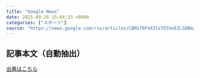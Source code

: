 ```yaml
---
title: "Google News"
date: 2025-09-28 15:04:33 +0900
categories: ["スポーツ"]
source: "https://news.google.com/rss/articles/CBMif0FVX3lxTE5XeEZLSDBma0FLQTBWSG1fY2lIMlhRRGFYaXpXR0JpSUhYZlJfUFlRYi1yUGFrX09PUXRXTHpIVFdQaVJNWk9PN3RKME5nWG1ERk1pOWhEQmpQeGdNYnA3aGItVW1iZjFFbEJlcmJ6M1ZkeXVKOHFSeHRmenQzV0U?oc=5"
---
```


## 記事本文（自動抽出）
<body class="y0K44d EA71Tc" id="readabilityBody"></body>

[出典はこちら](https://news.google.com/rss/articles/CBMif0FVX3lxTE5XeEZLSDBma0FLQTBWSG1fY2lIMlhRRGFYaXpXR0JpSUhYZlJfUFlRYi1yUGFrX09PUXRXTHpIVFdQaVJNWk9PN3RKME5nWG1ERk1pOWhEQmpQeGdNYnA3aGItVW1iZjFFbEJlcmJ6M1ZkeXVKOHFSeHRmenQzV0U?oc=5)
